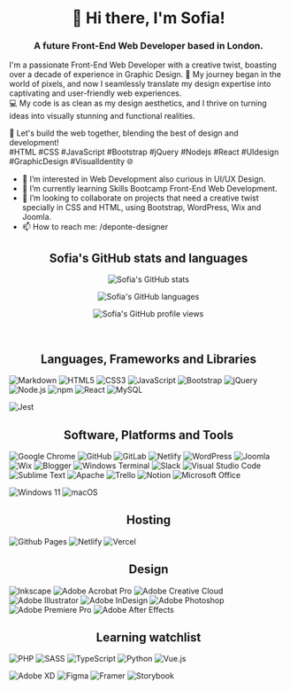 <h1 align="center">👋 Hi there, I'm Sofia!</h1>
<h3 align="center">A future Front-End Web Developer based in London.</h3>

I'm a passionate Front-End Web Developer with a creative twist, boasting over a decade of experience in Graphic Design. 🎨 My journey began in the world of pixels, and now I seamlessly translate my design expertise into captivating and user-friendly web experiences.  
💻 My code is as clean as my design aesthetics, and I thrive on turning ideas into visually stunning and functional realities.  

🚀 Let's build the web together, blending the best of design and development!  
#HTML #CSS #JavaScript #Bootstrap #jQuery #Nodejs #React #UIdesign #GraphicDesign #VisualIdentity 🌐

- 👀 I’m interested in Web Development also curious in UI/UX Design.
- 🌱 I’m currently learning Skills Bootcamp Front-End Web Development.
- 💞️ I’m looking to collaborate on projects that need a creative twist specially in CSS and HTML, using Bootstrap, WordPress, Wix and Joomla.
- 📫 How to reach me: /deponte-designer  

<!---
Old Projects: https://pvnaescola.blogspot.com/ | https://atuavez3.wordpress.com/
--->


<h2 align="center">Sofia's GitHub stats and languages </h2>

<p align="center"><img src="https://github-readme-stats.vercel.app/api?username=deponte-designer&rank_icon=github&show_icons=true&theme=radical" alt="Sofia's GitHub stats" /></p>  

<p align="center"><img src="https://github-readme-stats.vercel.app/api/top-langs?username=deponte-designer&show_icons=true&theme=dracula&locale=en&layout=compact" alt="Sofia's GitHub languages" /></p>  

<p align="center"><img src="https://visitcount.itsvg.in/api?id=deponte-designer&label=Who's%20watching&icon=5&color=5&pretty=true" alt="Sofia's GitHub profile views" /></p>  


<br>

<h2 align="center">Languages, Frameworks and Libraries</h2>  

![Markdown](https://img.shields.io/badge/markdown-%23000000.svg?style=for-the-badge&logo=markdown&logoColor=white)
![HTML5](https://img.shields.io/badge/html5-%23E34F26.svg?style=for-the-badge&logo=html5&logoColor=white)
![CSS3](https://img.shields.io/badge/css3-%231572B6.svg?style=for-the-badge&logo=css3&logoColor=white)
![JavaScript](https://img.shields.io/badge/javascript-%23323330.svg?style=for-the-badge&logo=javascript&logoColor=%23F7DF1E)
![Bootstrap](https://img.shields.io/badge/bootstrap-%238511FA.svg?style=for-the-badge&logo=bootstrap&logoColor=white)
![jQuery](https://img.shields.io/badge/jquery-%230769AD.svg?style=for-the-badge&logo=jquery&logoColor=white)
![Node.js](https://img.shields.io/badge/node.js-%23339933.svg?style=for-the-badge&logo=node.js&logoColor=white)
![npm](https://img.shields.io/badge/npm-%23CB3837.svg?style=for-the-badge&logo=npm&logoColor=white)
![React](https://img.shields.io/badge/react-%2320232a.svg?style=for-the-badge&logo=react&logoColor=%2361DAFB)
![MySQL](https://img.shields.io/badge/mysql-%2300f.svg?style=for-the-badge&logo=mysql&logoColor=white)

![Jest](https://img.shields.io/badge/-jest-%23C21325?style=for-the-badge&logo=jest&logoColor=white)
<!---
jQuery, React
--->


<h2 align="center">Software, Platforms and Tools</h2>  

![Google Chrome](https://img.shields.io/badge/Google%20Chrome-4285F4?style=for-the-badge&logo=GoogleChrome&logoColor=white)
![GitHub](https://img.shields.io/badge/github-%23121011.svg?style=for-the-badge&logo=github&logoColor=white)
![GitLab](https://img.shields.io/badge/gitlab-%23181717.svg?style=for-the-badge&logo=gitlab&logoColor=white)
![Netlify](https://img.shields.io/badge/netlify-%23000000.svg?style=for-the-badge&logo=netlify&logoColor=#00C7B7)
![WordPress](https://img.shields.io/badge/WordPress-%23117AC9.svg?style=for-the-badge&logo=WordPress&logoColor=white)
![Joomla](https://img.shields.io/badge/joomla-%235091CD.svg?style=for-the-badge&logo=joomla&logoColor=white)
![Wix](https://img.shields.io/badge/wix-000?style=for-the-badge&logo=wix&logoColor=white)
![Blogger](https://img.shields.io/badge/Blogger-FF5722?style=for-the-badge&logo=blogger&logoColor=white)
![Windows Terminal](https://img.shields.io/badge/Windows%20Terminal-%234D4D4D.svg?style=for-the-badge&logo=windows-terminal&logoColor=white)
![Slack](https://img.shields.io/badge/Slack-4A154B?style=for-the-badge&logo=slack&logoColor=white)
![Visual Studio Code](https://img.shields.io/badge/Visual%20Studio%20Code-0078d7.svg?style=for-the-badge&logo=visual-studio-code&logoColor=white)
![Sublime Text](https://img.shields.io/badge/sublime_text-%23575757.svg?style=for-the-badge&logo=sublime-text&logoColor=important)
![Apache](https://img.shields.io/badge/apache-%23D42029.svg?style=for-the-badge&logo=apache&logoColor=white)
![Trello](https://img.shields.io/badge/Trello-%23026AA7.svg?style=for-the-badge&logo=Trello&logoColor=white)
![Notion](https://img.shields.io/badge/Notion-%23000000.svg?style=for-the-badge&logo=notion&logoColor=white)
![Microsoft Office](https://img.shields.io/badge/Microsoft_Office-D83B01?style=for-the-badge&logo=microsoft-office&logoColor=white)

![Windows 11](https://img.shields.io/badge/Windows%2011-%230079d5.svg?style=for-the-badge&logo=Windows%2011&logoColor=white)
![macOS](https://img.shields.io/badge/mac%20os-000000?style=for-the-badge&logo=macos&logoColor=F0F0F0)


<h2 align="center">Hosting</h2>  

![Github Pages](https://img.shields.io/badge/github%20pages-121013?style=for-the-badge&logo=github&logoColor=white)
![Netlify](https://img.shields.io/badge/netlify-%23000000.svg?style=for-the-badge&logo=netlify&logoColor=#00C7B7)
![Vercel](https://img.shields.io/badge/vercel-%23000000.svg?style=for-the-badge&logo=vercel&logoColor=white)


<h2 align="center">Design</h2>  

![Inkscape](https://img.shields.io/badge/Inkscape-e0e0e0?style=for-the-badge&logo=inkscape&logoColor=080A13)
![Adobe Acrobat Pro](https://img.shields.io/badge/Adobe%20Acrobat%20Pro-EC1C24.svg?style=for-the-badge&logo=Adobe%20Acrobat%20Reader&logoColor=white)
![Adobe Creative Cloud](https://img.shields.io/badge/Adobe%20Creative%20Cloud-DA1F26.svg?style=for-the-badge&logo=Adobe%20Creative%20Cloud&logoColor=white)
![Adobe Illustrator](https://img.shields.io/badge/adobe%20illustrator-%23FF9A00.svg?style=for-the-badge&logo=adobe%20illustrator&logoColor=white)
![Adobe InDesign](https://img.shields.io/badge/Adobe%20InDesign-49021F?style=for-the-badge&logo=adobeindesign&logoColor=white)
![Adobe Photoshop](https://img.shields.io/badge/adobe%20photoshop-%2331A8FF.svg?style=for-the-badge&logo=adobe%20photoshop&logoColor=white)
![Adobe Premiere Pro](https://img.shields.io/badge/Adobe%20Premiere%20Pro-9999FF.svg?style=for-the-badge&logo=Adobe%20Premiere%20Pro&logoColor=white)
![Adobe After Effects](https://img.shields.io/badge/Adobe%20After%20Effects-9999FF.svg?style=for-the-badge&logo=Adobe%20After%20Effects&logoColor=white)
<!---
Illustrator, Photoshop, InDesign, Figma, Netlify, WordPress, Wix, Joomla, Trello, 
--->


<h2 align="center">Learning watchlist</h2>  

![PHP](https://img.shields.io/badge/php-%23777BB4.svg?style=for-the-badge&logo=php&logoColor=white)
![SASS](https://img.shields.io/badge/SASS-hotpink.svg?style=for-the-badge&logo=SASS&logoColor=white)
![TypeScript](https://img.shields.io/badge/typescript-%23007ACC.svg?style=for-the-badge&logo=typescript&logoColor=white)
![Python](https://img.shields.io/badge/python-3670A0?style=for-the-badge&logo=python&logoColor=ffdd54)
![Vue.js](https://img.shields.io/badge/vuejs-%2335495e.svg?style=for-the-badge&logo=vuedotjs&logoColor=%234FC08D)   

![Adobe XD](https://img.shields.io/badge/Adobe%20XD-470137?style=for-the-badge&logo=Adobe%20XD&logoColor=#FF61F6)
![Figma](https://img.shields.io/badge/figma-%23F24E1E.svg?style=for-the-badge&logo=figma&logoColor=white)
![Framer](https://img.shields.io/badge/Framer-black?style=for-the-badge&logo=framer&logoColor=blue)
![Storybook](https://img.shields.io/badge/-Storybook-FF4785?style=for-the-badge&logo=storybook&logoColor=white)
<!---
Vue
--->


<!---
deponte-designer/deponte-designer is a ✨ special ✨ repository because its `README.md` (this file) appears on your GitHub profile.
You can click the Preview link to take a look at your changes.

![Sofia's GitHub stats](https://github-readme-stats.vercel.app/api?username=deponte-designer&rank_icon=github)  
--->
